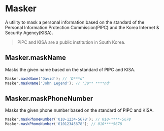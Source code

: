 # Masker

A utility to mask a personal information based on the standard of the Personal Information Protection Commission(PIPC) and the Korea Internet & Security Agency(KISA).

> PIPC and KISA are a public institution in South Korea.

## Masker.maskName

Masks the given name based on the standard of PIPC and KISA.

```typescript
Masker.maskName('David'); // 'D***d'
Masker.maskName('John Legend'); // 'Jo** ****nd'
```

## Masker.maskPhoneNumber

Masks the given phone number based on the standard of PIPC and KISA.

```typescript
Masker.maskPhoneNumber('010-1234-5678'); // 010-****-5678
Masker.maskPhoneNumber('01012345678'); // 010****5678
```
